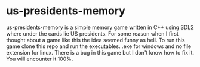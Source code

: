 # us-presidents-memory
us-presidents-memory is a simple memory game written in C++ using SDL2 where under the cards
lie US presidents. For some reason when I first thought about a game like this the idea seemed
funny as hell. To run this game clone this repo and run the executables. .exe for windows and no
file extension for linux. There is a bug in this game but I don't know how to fix it. You will encounter it
100%.